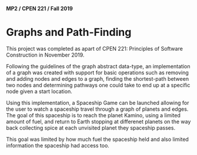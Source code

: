 
**MP2 / CPEN 221 / Fall 2019**

# Graphs and Path-Finding 

This project was completed as apart of CPEN 221: Principles of Software Construction in November 2019.

Following the guidelines of the graph abstract data-type, an implementation of a graph was created with support for basic
operations such as removing and adding nodes and edges to a graph, finding the shortest-path between two nodes and determining
pathways one could take to end up at a specific node given a start location.

Using this implementation, a Spaceship Game can be launched allowing for the user to watch a spaceship travel through a graph 
of planets and edges.  The goal of this spaceship is to reach the planet Kamino, using a limited amount of fuel, and return to 
Earth stopping at differenet planets on the way back collecting spice at each unvisited planet they spaceship passes.  

This goal was limited by how much fuel the spaceship held and also limited information the spaceship had access too.
